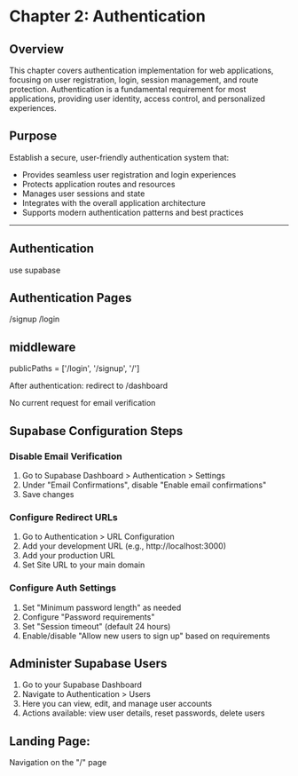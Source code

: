 # Chapter 2: Authentication

## Overview

This chapter covers authentication implementation for web applications, focusing on user registration, login, session management, and route protection. Authentication is a fundamental requirement for most applications, providing user identity, access control, and personalized experiences.

## Purpose

Establish a secure, user-friendly authentication system that:
- Provides seamless user registration and login experiences
- Protects application routes and resources
- Manages user sessions and state
- Integrates with the overall application architecture
- Supports modern authentication patterns and best practices

---

## Authentication
use supabase

## Authentication Pages
/signup
/login

## middleware
publicPaths = ['/login', '/signup', '/']

After authentication: redirect to /dashboard

No current request for email verification

## Supabase Configuration Steps

### Disable Email Verification
1. Go to Supabase Dashboard > Authentication > Settings
2. Under "Email Confirmations", disable "Enable email confirmations"
3. Save changes

### Configure Redirect URLs
1. Go to Authentication > URL Configuration
2. Add your development URL (e.g., http://localhost:3000)
3. Add your production URL
4. Set Site URL to your main domain

### Configure Auth Settings
1. Set "Minimum password length" as needed
2. Configure "Password requirements" 
3. Set "Session timeout" (default 24 hours)
4. Enable/disable "Allow new users to sign up" based on requirements

## Administer Supabase Users
1. Go to your Supabase Dashboard
2. Navigate to Authentication > Users
3. Here you can view, edit, and manage user accounts
4. Actions available: view user details, reset passwords, delete users

## Landing Page:
Navigation on the "/" page